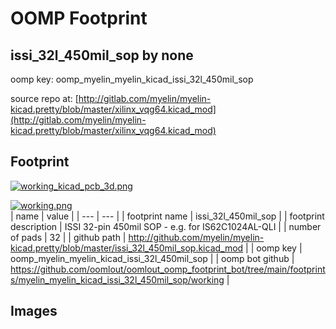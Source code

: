 # OOMP Footprint  
## issi_32l_450mil_sop  by none  
  
oomp key: oomp_myelin_myelin_kicad_issi_32l_450mil_sop  
  
source repo at: [http://gitlab.com/myelin/myelin-kicad.pretty/blob/master/xilinx_vqg64.kicad_mod](http://gitlab.com/myelin/myelin-kicad.pretty/blob/master/xilinx_vqg64.kicad_mod)  
## Footprint  
  
[![working_kicad_pcb_3d.png](working_kicad_pcb_3d_600.png)](working_kicad_pcb_3d.png)  
  
[![working.png](working_600.png)](working.png)  
| name | value | 
| --- | --- | 
| footprint name | issi_32l_450mil_sop | 
| footprint description | ISSI 32-pin 450mil SOP - e.g. for IS62C1024AL-QLI | 
| number of pads | 32 | 
| github path | http://github.com/myelin/myelin-kicad.pretty/blob/master/issi_32l_450mil_sop.kicad_mod | 
| oomp key | oomp_myelin_myelin_kicad_issi_32l_450mil_sop | 
| oomp bot github | https://github.com/oomlout/oomlout_oomp_footprint_bot/tree/main/footprints/myelin_myelin_kicad_issi_32l_450mil_sop/working | 
## Images  
